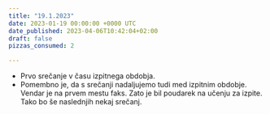 ```yaml
---
title: "19.1.2023"
date: 2023-01-19 00:00:00 +0000 UTC
date_published: 2023-04-06T10:42:04+02:00
draft: false
pizzas_consumed: 2

---
```


- Prvo srečanje v času izpitnega obdobja.
- Pomembno je, da s srečanji nadaljujemo tudi med izpitnim obdobje. Vendar je na prvem mestu faks. Zato je bil poudarek na učenju za izpite. Tako bo še naslednjih nekaj srečanj.
